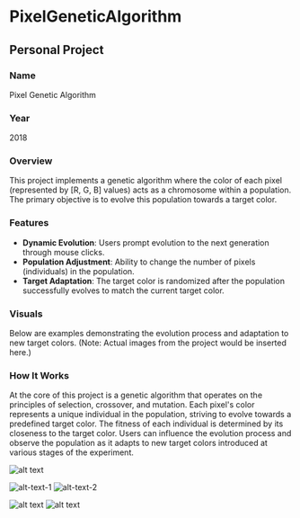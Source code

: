 # PixelGeneticAlgorithm

## Personal Project

### Name
Pixel Genetic Algorithm

### Year
2018

### Overview
This project implements a genetic algorithm where the color of each pixel (represented by [R, G, B] values) acts as a chromosome within a population. The primary objective is to evolve this population towards a target color.

### Features
- **Dynamic Evolution**: Users prompt evolution to the next generation through mouse clicks.
- **Population Adjustment**: Ability to change the number of pixels (individuals) in the population.
- **Target Adaptation**: The target color is randomized after the population successfully evolves to match the current target color.

### Visuals
Below are examples demonstrating the evolution process and adaptation to new target colors. (Note: Actual images from the project would be inserted here.)

### How It Works
At the core of this project is a genetic algorithm that operates on the principles of selection, crossover, and mutation. Each pixel's color represents a unique individual in the population, striving to evolve towards a predefined target color. The fitness of each individual is determined by its closeness to the target color. Users can influence the evolution process and observe the population as it adapts to new target colors introduced at various stages of the experiment.


![alt text](https://github.com/filipenovais/PixelGeneticAlgorithm/blob/master/pixelGAinit.png)

![alt-text-1](https://github.com/filipenovais/PixelGeneticAlgorithm/blob/master/pixelGA5x5.png) ![alt-text-2](https://github.com/filipenovais/PixelGeneticAlgorithm/blob/master/pixelGA30x30.png)

![alt text](https://github.com/filipenovais/PixelGeneticAlgorithm/blob/master/pixelGAfinifsh.png)
![alt text](https://github.com/filipenovais/PixelGeneticAlgorithm/blob/master/pixelGAnewtarget.png)

